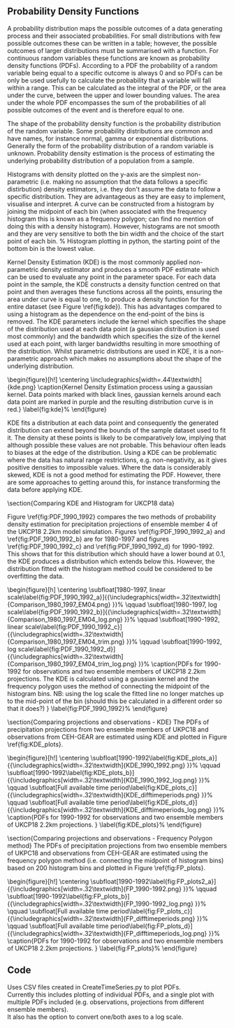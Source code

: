 ## Probability Density Functions
A probability distribution maps the possible outcomes of a data generating process and their associated probabilities. For small distributions with few possible outcomes these can be written in a table; however, the possible outcomes of larger distributions must be summarised with a function. For continuous random variables these functions are known as probability density functions (PDFs). According to a PDF the probability of a random variable being equal to a specific outcome is always 0 and so PDFs can be only be used usefully to calculate the probability that a variable will fall within a range. This can be calculated as the integral of the PDF, or the area under the curve, between the upper and lower bounding values. The area under the whole PDF encompasses the sum of the probabilities of all possible outcomes of the event and is therefore equal to one.

The shape of the probability density function is the probability distribution of the random variable. Some probability distributions are common and have names, for instance normal, gamma or exponential distributions. Generally the form of the probability distribution of a random variable is unknown. Probability density estimation is the process of estimating the underlying probability distribution of a population from a sample. 

Histograms with density plotted on the y-axis are the simplest non-parametric (i.e. making no assumption that the data follows a specific distirbution) density estimators, i.e. they don't assume the data to follow a specific distribution. They are advantageous as they are easy to implement, visualise and interpret. A curve can be constructed from a histogram by joining the midpoint of each bin (when associated with the frequency histogram this is known as a frequency polygon; can find no mention of doing this with a density histogram). However, histograms are not smooth and they are very sensitive to both the bin width and the choice of the start point of each bin. 
% Histogram plotting in python, the starting point of the bottom bin is the lowest value. 

Kernel Density Estimation (KDE) is the most commonly applied non-parametric density estimator and produces a smooth PDF estimate which can be used to evaluate any point in the parameter space. For each data point in the sample, the KDE constructs a density function centred on that point and then averages these functions across all the points, ensuring the area under curve is equal to one, to produce a density function for the entire dataset (see Figure \ref{fig:kde}). This has advantages compared to using a histogram as the dependence on the end-point of the bins is removed. The KDE parameters include the kernel which specifies the shape of the distribution used at each data point (a gaussian distribution is used most commonly) and the bandwidth which specifies the size of the kernel used at each point, with larger bandwidths resulting in more smoothing of the distribution. Whilst parametric distributions are used in KDE, it is a non-parametric approach which makes no assumptions about the shape of the underlying distribution.  

\begin{figure}[h!]
    \centering
    \includegraphics[width=.44\textwidth]{kde.png} 
    \caption{Kernel Density Estimation process using a gaussian kernel. Data points marked with black lines, gaussian kernels around each data point are marked in purple and the resulting distribution curve is in red.}
    \label{fig:kde}%
\end{figure}

KDE fits a distribution at each data point and consequently the generated distribution can extend beyond the bounds of the sample dataset used to fit it. The density at these points is likely to be comparatively low, implying that although possible these values are not probable. This behaviour often leads to biases at the edge of the distribution. Using a KDE can be problematic where the data has natural range restrictions, e.g. non-negativity, as it gives positive densities to impossible values. Where the data is considerably skewed, KDE is not a good method for estimating the PDF. However, there are some approaches to getting around this, for instance transforming the data before applying KDE.

\section{Comparing KDE and Histogram for UKCP18 data}

Figure \ref{fig:PDF_1990_1992} compares the two methods of probability density estimation for precipitation projections of ensemble member 4 of the UKCP18 2.2km model simulation. Figures \ref{fig:PDF_1990_1992_a} and \ref{fig:PDF_1990_1992_b} are for 1980-1997 and figures \ref{fig:PDF_1990_1992_c} and \ref{fig:PDF_1990_1992_d} for 1990-1992. This shows that for this distribution which should have a lower bound at 0.1, the KDE produces a distribution which extends below this. However, the distribution fitted with the histogram method could be considered to be overfitting the data.

\begin{figure}[h]
    \centering
    \subfloat[1980-1997, linear scale\label{fig:PDF_1990_1992_a}]{{\includegraphics[width=.32\textwidth]{Comparison_1980_1997_EM04.png} }}%
    \qquad
    \subfloat[1980-1997, log scale\label{fig:PDF_1990_1992_b}]{{\includegraphics[width=.32\textwidth]{Comparison_1980_1997_EM04_log.png} }}%
    \qquad
    \subfloat[1990-1992, linear scale\label{fig:PDF_1990_1992_c}]{{\includegraphics[width=.32\textwidth]{Comparison_1980_1997_EM04_trim.png} }}%
        \qquad
    \subfloat[1990-1992, log scale\label{fig:PDF_1990_1992_d}]{{\includegraphics[width=.32\textwidth]{Comparison_1980_1997_EM04_trim_log.png} }}%
    \caption{PDFs for 1990-1992 for observations and two ensemble members of UKCP18 2.2km projections. The KDE is calculated using a gaussian kernel and the frequency polygon uses the method of connecting the midpoint of the histogram bins. NB: using the log scale the fitted line no longer matches up to the mid-point of the bin (should this be calculated in a different order so that it does?) }
    \label{fig:PDF_1990_1992}%
\end{figure}


\section{Comparing projections and observations - KDE}
The PDFs of precipitation projections from two ensemble members of UKPC18 and observations from CEH-GEAR are estimated using KDE and plotted in Figure \ref{fig:KDE_plots}. 

\begin{figure}[h!]
    \centering
    \subfloat[1990-1992\label{fig:KDE_plots_a}]{{\includegraphics[width=.32\textwidth]{KDE_1990_1992.png} }}%
    \qquad
    \subfloat[1990-1992\label{fig:KDE_plots_b}]{{\includegraphics[width=.32\textwidth]{KDE_1990_1992_log.png} }}%
    \qquad
    \subfloat[Full available time period\label{fig:KDE_plots_c}]{{\includegraphics[width=.32\textwidth]{KDE_difftimeperiods.png} }}%
        \qquad
    \subfloat[Full available time period\label{fig:KDE_plots_d}]{{\includegraphics[width=.32\textwidth]{KDE_difftimeperiods_log.png} }}%
    \caption{PDFs for 1990-1992 for observations and two ensemble members of UKCP18 2.2km projections. }
    \label{fig:KDE_plots}%
\end{figure}

\section{Comparing projections and observations - Frequency Polygon method}
The PDFs of precipitation projections from two ensemble members of UKPC18 and observations from CEH-GEAR are estimated using the frequency polygon method (i.e. connecting the midpoint of histogram bins) based on 200 histogram bins and plotted in Figure \ref{fig:FP_plots}. 

\begin{figure}[h!]
    \centering
    \subfloat[1990-1992\label{fig:FP_plots2_a}]{{\includegraphics[width=.32\textwidth]{FP_1990-1992.png} }}%
    \qquad
    \subfloat[1990-1992\label{fig:FP_plots_b}]{{\includegraphics[width=.32\textwidth]{FP_1990-1992_log.png} }}%
    \qquad
    \subfloat[Full available time period\label{fig:FP_plots_c}]{{\includegraphics[width=.32\textwidth]{FP_difftimeperiods.png} }}%
        \qquad
    \subfloat[Full available time period\label{fig:FP_plots_d}]{{\includegraphics[width=.32\textwidth]{FP_difftimeperiods_log.png} }}%
    \caption{PDFs for 1990-1992 for observations and two ensemble members of UKCP18 2.2km projections. }
    \label{fig:FP_plots}%
\end{figure}







## Code
Uses CSV files created in CreateTimeSeries.py to plot PDFs.  
Currently this includes plotting of individual PDFs, and a single plot with multiple PDFs included (e.g. observations, projections from different ensemble members).  
It also has the option to convert one/both axes to a log scale. 
